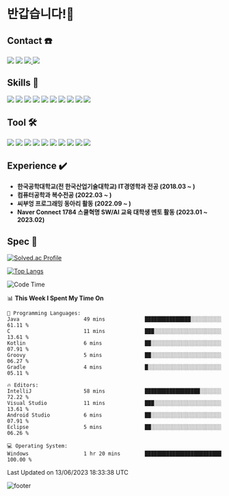 # 반갑습니다!👋
## Contact ☎️
<a href="https://hits.seeyoufarm.com"><img src="https://hits.seeyoufarm.com/api/count/incr/badge.svg?url=https%3A%2F%2Fgithub.com%2Fheebum99&count_bg=%23000000&title_bg=%23000000&icon=github.svg&icon_color=%23FFFFFF&title=GitHub&edge_flat=false"/></a>
<a href="https://www.instagram.com/h2bum_99/"><img src="https://img.shields.io/badge/h2bum_99-E4405F?style=plastic&logo=Instagram&logoColor=FFFFFF"/></a>
<a href="https://heebum99.github.io"><img src="https://img.shields.io/badge/Tech Blog-181717?style=flat&logo=Github&logoColor=FFFFFF"/> </a>
<img src="https://img.shields.io/badge/kik995500@naver.com-EA4335?style=plastic&logo=Gmail&logoColor=FFFFFF"/> 

## Skills 📖
<img src="https://img.shields.io/badge/Java-orange?style=flat&logo=openjdk&logoColor=FFFFFF"/>  <img src="https://img.shields.io/badge/Spring-6DB33F?style=flat&logo=Spring&logoColor=white">  <img src="https://img.shields.io/badge/Spring Boot-6DB33F?style=flat&logo=Spring Boot&logoColor=white"> <img src="https://img.shields.io/badge/Kotlin-7F52FF?style=flat&logo=Kotlin&logoColor=white"> <img src="https://img.shields.io/badge/HTML-E34F26?style=flat&logo=HTML5&logoColor=FFFFFF"/> <img src="https://img.shields.io/badge/C-A8B9CC?style=flat&logo=C&logoColor=FFFFFF"/> <img src="https://img.shields.io/badge/Python-3776AB?style=flat&logo=Python&logoColor=white"> <img src="https://img.shields.io/badge/Amazone EC2-FF9900?style=flat&logo=amazonec2&logoColor=white"> <img src="https://img.shields.io/badge/Amazon RDS-527FFF?style=flat&logo=amazonrds&logoColor=white"> <img src="https://img.shields.io/badge/Markdown-000000?style=flat&logo=markdown&logoColor=white">

## Tool 🛠️
<img src="https://img.shields.io/badge/Android Studio-3DDC84?style=flat&logo=Android Studio&logoColor=FFFFFF"/>  <img src="https://img.shields.io/badge/Eclipse-2C2255?style=flat&logo=Eclipse IDE&logoColor=FFFFFF"/>  <img src="https://img.shields.io/badge/IntelliJ-000000?style=flat&logo=IntelliJ IDEA&logoColor=FFFFFF"/> <img src="https://img.shields.io/badge/Visual Studio-5C2D91?style=flat&logo=Visual Studio&logoColor=FFFFFF"/> <img src="https://img.shields.io/badge/Visual Studio Code-007ACC?style=flat&logo=Visual Studio Code&logoColor=FFFFFF"/> <img src="https://img.shields.io/badge/MySQL-4479A1?style=flat&logo=MySQL&logoColor=FFFFFF"/> <img src="https://img.shields.io/badge/MariaDB-003545?style=flat&logo=mariaDB&logoColor=white">   <img src="https://img.shields.io/badge/Sourcetree-0052CC?style=flat&logo=Sourcetree&logoColor=FFFFFF"/> <img src="https://img.shields.io/badge/GitKraken-179287?style=flat&logo=GitKraken&logoColor=FFFFFF"/> <img src="https://img.shields.io/badge/Postman-FF6C37?style=flat&logo=postman&logoColor=FFFFFF"/>

## Experience :heavy_check_mark:
* **한국공학대학교(전 한국산업기술대학교) IT경영학과 전공 (2018.03 ~ )**
* **컴퓨터공학과 복수전공 (2022.03 ~ )**
* **씨부엉 프로그래밍 동아리 활동 (2022.09 ~ )**
* **Naver Connect 1784 스쿨혁명 SW/AI 교육 대학생 멘토 활동 (2023.01 ~ 2023.02)**

## Spec 💪
[![Solved.ac Profile](http://mazassumnida.wtf/api/v2/generate_badge?boj=heebum9955)](https://solved.ac/heebum9955/)

[![Top Langs](https://github-readme-stats.vercel.app/api/top-langs/?username=heebum99&layout=compact)](https://github.com/heebum99/github-readme-stats)

<!--START_SECTION:waka-->
![Code Time](http://img.shields.io/badge/Code%20Time-199%20hrs%2022%20mins-blue)

📊 **This Week I Spent My Time On** 

```text
💬 Programming Languages: 
Java                     49 mins             ███████████████░░░░░░░░░░   61.11 % 
C                        11 mins             ███░░░░░░░░░░░░░░░░░░░░░░   13.61 % 
Kotlin                   6 mins              ██░░░░░░░░░░░░░░░░░░░░░░░   07.91 % 
Groovy                   5 mins              ██░░░░░░░░░░░░░░░░░░░░░░░   06.27 % 
Gradle                   4 mins              █░░░░░░░░░░░░░░░░░░░░░░░░   05.11 % 

🔥 Editors: 
IntelliJ                 58 mins             ██████████████████░░░░░░░   72.22 % 
Visual Studio            11 mins             ███░░░░░░░░░░░░░░░░░░░░░░   13.61 % 
Android Studio           6 mins              ██░░░░░░░░░░░░░░░░░░░░░░░   07.91 % 
Eclipse                  5 mins              ██░░░░░░░░░░░░░░░░░░░░░░░   06.26 % 

💻 Operating System: 
Windows                  1 hr 20 mins        █████████████████████████   100.00 % 
```


 Last Updated on 13/06/2023 18:33:38 UTC
<!--END_SECTION:waka-->

![footer](https://capsule-render.vercel.app/api?section=footer&type=waving&color=auto)
